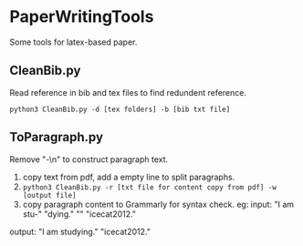 # PaperWritingTools
Some tools for latex-based paper.

## CleanBib.py
Read reference in bib and tex files to find redundent reference. 

`python3 CleanBib.py -d [tex folders] -b [bib txt file]`

## ToParagraph.py
Remove "-\n" to construct paragraph text.
1. copy text from pdf, add a empty line to split paragraphs.
2. `python3 CleanBib.py -r [txt file for content copy from pdf] -w [output file]`
3. copy paragraph content to Grammarly for syntax check.
eg:
input:
"I am stu-"
"dying."
""
"icecat2012."

output:
"I am studying."
"icecat2012."
